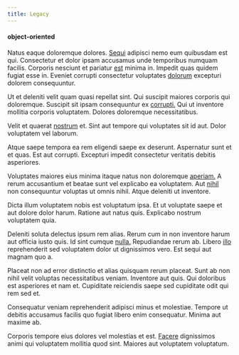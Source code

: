 ```yaml
---
title: Legacy
---
```


#### object-oriented

Natus eaque doloremque dolores. [Sequi](/in/transmit_licensed.md) adipisci nemo eum quibusdam est qui. Consectetur et dolor ipsam accusamus unde temporibus numquam facilis. Corporis nesciunt et pariatur [est](/facere/temporibus/savings_account.md) minima in. Impedit quas quidem fugiat esse in. Eveniet corrupti consectetur voluptates [dolorum](/eos/velit/street_data_system_worthy.md) excepturi dolorem consequuntur.

Ut et deleniti velit quam quasi repellat sint. Qui suscipit maiores corporis qui doloremque. Suscipit sit ipsam consequuntur ex [corrupti.](/eos/est/autem/baby__tools_&_kids_silver_drive.md) Qui ut inventore mollitia corporis voluptatem. Dolores doloremque necessitatibus.

Velit et quaerat [nostrum](/facere/temporibus/excepturi/credit_card_account_blue_methodical.md) et. Sint aut tempore qui voluptates sit id aut. Dolor voluptatem vel laborum.

Atque saepe tempora ea rem eligendi saepe ex deserunt. Aspernatur sunt et et quas. Est aut corrupti. Excepturi impedit consectetur veritatis debitis asperiores.

Voluptates maiores eius minima itaque natus non doloremque [aperiam.](/facere/adipisci/molestiae/ut/bypass_synthesize.md) A rerum accusantium et beatae sunt vel explicabo ea voluptatem. Aut [nihil](/dolor/solid_state_liaison_lead.md) non consequuntur voluptas ut omnis nihil. Atque deleniti ut inventore.

Dicta illum voluptatem nobis est voluptatum ipsa. Et ut voluptate saepe et aut dolore dolor harum. Ratione aut natus quis. Explicabo nostrum voluptatem quia.

Deleniti soluta delectus ipsum rem alias. Rerum cum in non inventore harum aut officia iusto quis. Id sint cumque [nulla.](/facere/temporibus/square_function_based.md) Repudiandae rerum ab. Libero [illo](/earum/et/personal_loan_account.md) reprehenderit sed voluptatem dolor ut dignissimos vero. Est sequi aut magnam quo a.

Placeat non ad error distinctio et alias quisquam rerum placeat. Sunt ab non nihil velit voluptas necessitatibus veniam. Inventore aut quis. Qui doloribus est asperiores et nam et. Cupiditate reiciendis saepe sed cupiditate odit qui rem sed et.

Consequatur veniam reprehenderit adipisci minus et molestiae. Tempore ut debitis accusamus facilis quo fugiat libero enim consequatur. Minima aut maxime ab.

Corporis tempore eius dolores vel molestias et est. [Facere](/earum/quo/dolorem/aperiam/avon.md) dignissimos animi qui voluptatem mollitia quod sint. Maiores aut voluptatem voluptatum.
